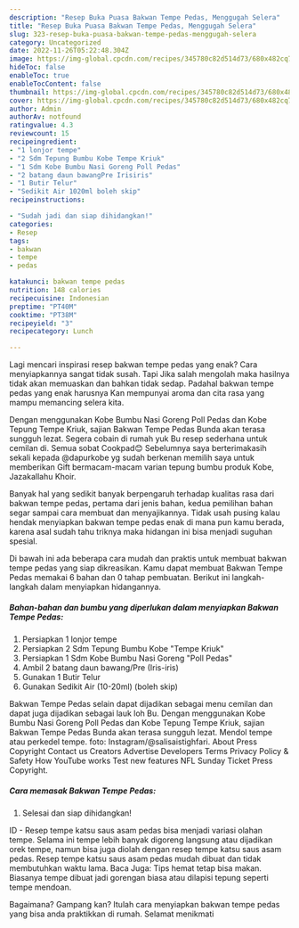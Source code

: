 ```yaml
---
description: "Resep Buka Puasa Bakwan Tempe Pedas, Menggugah Selera"
title: "Resep Buka Puasa Bakwan Tempe Pedas, Menggugah Selera"
slug: 323-resep-buka-puasa-bakwan-tempe-pedas-menggugah-selera
category: Uncategorized
date: 2022-11-26T05:22:48.304Z
image: https://img-global.cpcdn.com/recipes/345780c82d514d73/680x482cq70/bakwan-tempe-pedas-foto-resep-utama.jpg
hideToc: false
enableToc: true
enableTocContent: false
thumbnail: https://img-global.cpcdn.com/recipes/345780c82d514d73/680x482cq70/bakwan-tempe-pedas-foto-resep-utama.jpg
cover: https://img-global.cpcdn.com/recipes/345780c82d514d73/680x482cq70/bakwan-tempe-pedas-foto-resep-utama.jpg
author: Admin
authorAv: notfound
ratingvalue: 4.3
reviewcount: 15
recipeingredient:
- "1 lonjor tempe"
- "2 Sdm Tepung Bumbu Kobe Tempe Kriuk"
- "1 Sdm Kobe Bumbu Nasi Goreng Poll Pedas"
- "2 batang daun bawangPre Irisiris"
- "1 Butir Telur"
- "Sedikit Air 1020ml boleh skip"
recipeinstructions:

- "Sudah jadi dan siap dihidangkan!"
categories:
- Resep
tags:
- bakwan
- tempe
- pedas

katakunci: bakwan tempe pedas 
nutrition: 148 calories
recipecuisine: Indonesian
preptime: "PT40M"
cooktime: "PT38M"
recipeyield: "3"
recipecategory: Lunch

---
```



Lagi mencari inspirasi resep bakwan tempe pedas yang enak? Cara menyiapkannya sangat tidak susah. Tapi Jika salah mengolah maka hasilnya tidak akan memuaskan dan bahkan tidak sedap. Padahal bakwan tempe pedas yang enak harusnya Kan mempunyai aroma dan cita rasa yang mampu memancing selera kita.


Dengan menggunakan Kobe Bumbu Nasi Goreng Poll Pedas dan Kobe Tepung Tempe Kriuk, sajian Bakwan Tempe Pedas Bunda akan terasa sungguh lezat. Segera cobain di rumah yuk Bu resep sederhana untuk cemilan di. Semua sobat Cookpad😊 Sebelumnya saya berterimakasih sekali kepada @dapurkobe yg sudah berkenan memilih saya untuk memberikan Gift bermacam-macam varian tepung bumbu produk Kobe, Jazakallahu Khoir.

Banyak hal yang sedikit banyak berpengaruh terhadap kualitas rasa dari bakwan tempe pedas, pertama dari jenis bahan, kedua pemilihan bahan segar sampai cara membuat dan menyajikannya. Tidak usah pusing kalau hendak menyiapkan bakwan tempe pedas enak di mana pun kamu berada, karena asal sudah tahu triknya maka hidangan ini bisa menjadi suguhan spesial.


Di bawah ini ada beberapa cara mudah dan praktis untuk membuat bakwan tempe pedas yang siap dikreasikan. Kamu dapat membuat Bakwan Tempe Pedas memakai 6 bahan dan 0 tahap pembuatan. Berikut ini langkah-langkah dalam menyiapkan hidangannya.

<!--inarticleads1-->

##### Bahan-bahan dan bumbu yang diperlukan dalam menyiapkan Bakwan Tempe Pedas:

1. Persiapkan 1 lonjor tempe
1. Persiapkan 2 Sdm Tepung Bumbu Kobe &#34;Tempe Kriuk&#34;
1. Persiapkan 1 Sdm Kobe Bumbu Nasi Goreng &#34;Poll Pedas&#34;
1. Ambil 2 batang daun bawang/Pre (Iris-iris)
1. Gunakan 1 Butir Telur
1. Gunakan Sedikit Air (10-20ml) (boleh skip)


Bakwan Tempe Pedas selain dapat dijadikan sebagai menu cemilan dan dapat juga dijadikan sebagai lauk loh Bu. Dengan menggunakan Kobe Bumbu Nasi Goreng Poll Pedas dan Kobe Tepung Tempe Kriuk, sajian Bakwan Tempe Pedas Bunda akan terasa sungguh lezat. Mendol tempe atau perkedel tempe. foto: Instagram/@salisaistighfari. About Press Copyright Contact us Creators Advertise Developers Terms Privacy Policy &amp; Safety How YouTube works Test new features NFL Sunday Ticket Press Copyright. 

<!--inarticleads2-->

##### Cara memasak Bakwan Tempe Pedas:


1. Selesai dan siap dihidangkan!

ID - Resep tempe katsu saus asam pedas bisa menjadi variasi olahan tempe. Selama ini tempe lebih banyak digoreng langsung atau dijadikan orek tempe, namun bisa juga diolah dengan resep tempe katsu saus asam pedas. Resep tempe katsu saus asam pedas mudah dibuat dan tidak membutuhkan waktu lama. Baca Juga: Tips hemat tetap bisa makan. Biasanya tempe dibuat jadi gorengan biasa atau dilapisi tepung seperti tempe mendoan. 

Bagaimana? Gampang kan? Itulah cara menyiapkan bakwan tempe pedas yang bisa anda praktikkan di rumah. Selamat menikmati
